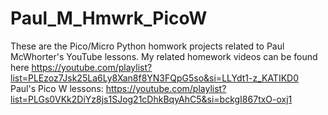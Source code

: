 # Paul_M_Hmwrk_PicoW
These are the Pico/Micro Python homwork projects related to Paul McWhorter's YouTube lessons. 
My related homework videos can be found here https://youtube.com/playlist?list=PLEzoz7Jsk25La6Ly8Xan8f8YN3FQpG5so&si=LLYdt1-z_KATIKD0
Paul's Pico W lessons: https://youtube.com/playlist?list=PLGs0VKk2DiYz8js1SJog21cDhkBqyAhC5&si=bckgI867txO-oxj1
